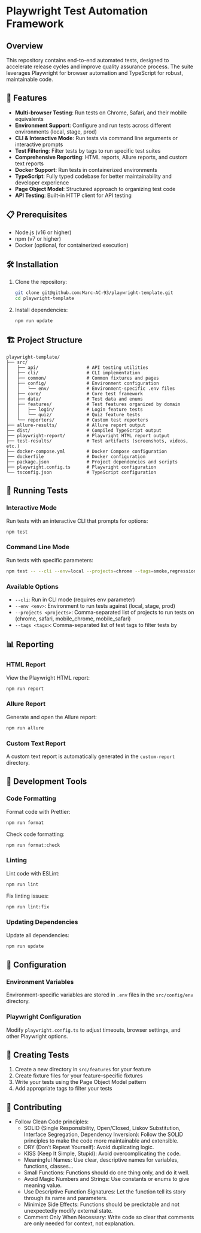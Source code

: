 # Playwright Test Automation Framework

## Overview

This repository contains end-to-end automated tests, designed to accelerate release cycles and improve quality assurance process. The suite leverages Playwright for browser automation and TypeScript for robust, maintainable code.

## 🚀 Features

- **Multi-browser Testing**: Run tests on Chrome, Safari, and their mobile equivalents
- **Environment Support**: Configure and run tests across different environments (local, stage, prod)
- **CLI & Interactive Mode**: Run tests via command line arguments or interactive prompts
- **Test Filtering**: Filter tests by tags to run specific test suites
- **Comprehensive Reporting**: HTML reports, Allure reports, and custom text reports
- **Docker Support**: Run tests in containerized environments
- **TypeScript**: Fully typed codebase for better maintainability and developer experience
- **Page Object Model**: Structured approach to organizing test code
- **API Testing**: Built-in HTTP client for API testing

## 📋 Prerequisites

- Node.js (v16 or higher)
- npm (v7 or higher)
- Docker (optional, for containerized execution)

## 🛠️ Installation

1. Clone the repository:

   ```bash
   git clone git@github.com:Marc-AC-93/playwright-template.git
   cd playwright-template
   ```

2. Install dependencies:

   ```bash
   npm run update
   ```

## 🏗️ Project Structure

```
playwright-template/
├── src/
│   ├── api/                  # API testing utilities
│   ├── cli/                  # CLI implementation
│   ├── common/               # Common fixtures and pages
│   ├── config/               # Environment configuration
│   │   └── env/              # Environment-specific .env files
│   ├── core/                 # Core test framework
│   ├── data/                 # Test data and enums
│   ├── features/             # Test features organized by domain
│   │   ├── login/            # Login feature tests
│   │   └── quiz/             # Quiz feature tests
│   └── reporters/            # Custom test reporters
├── allure-results/           # Allure report output
├── dist/                     # Compiled TypeScript output
├── playwright-report/        # Playwright HTML report output
├── test-results/             # Test artifacts (screenshots, videos, etc.)
├── docker-compose.yml        # Docker Compose configuration
├── dockerfile                # Docker configuration
├── package.json              # Project dependencies and scripts
├── playwright.config.ts      # Playwright configuration
└── tsconfig.json             # TypeScript configuration
```

## 🧪 Running Tests

### Interactive Mode

Run tests with an interactive CLI that prompts for options:

```bash
npm test
```

### Command Line Mode

Run tests with specific parameters:

```bash
npm test -- --cli --env=local --projects=chrome --tags=smoke,regression
```

### Available Options

- `--cli`: Run in CLI mode (requires env parameter)
- `--env <env>`: Environment to run tests against (local, stage, prod)
- `--projects <projects>`: Comma-separated list of projects to run tests on (chrome, safari, mobile_chrome, mobile_safari)
- `--tags <tags>`: Comma-separated list of test tags to filter tests by

## 📊 Reporting

### HTML Report

View the Playwright HTML report:

```bash
npm run report
```

### Allure Report

Generate and open the Allure report:

```bash
npm run allure
```

### Custom Text Report

A custom text report is automatically generated in the `custom-report` directory.

## 🧰 Development Tools

### Code Formatting

Format code with Prettier:

```bash
npm run format
```

Check code formatting:

```bash
npm run format:check
```

### Linting

Lint code with ESLint:

```bash
npm run lint
```

Fix linting issues:

```bash
npm run lint:fix
```

### Updating Dependencies

Update all dependencies:

```bash
npm run update
```

## 🔧 Configuration

### Environment Variables

Environment-specific variables are stored in `.env` files in the `src/config/env` directory.

### Playwright Configuration

Modify `playwright.config.ts` to adjust timeouts, browser settings, and other Playwright options.

## 📝 Creating Tests

1. Create a new directory in `src/features` for your feature
2. Create fixture files for your feature-specific fixtures
3. Write your tests using the Page Object Model pattern
4. Add appropriate tags to filter your tests

## 🤝 Contributing

- Follow Clean Code principles:
  - SOLID (Single Responsibility, Open/Closed, Liskov Substitution, Interface Segregation, Dependency Inversion): Follow the SOLID principles to make the code more maintainable and extensible.
  - DRY (Don’t Repeat Yourself): Avoid duplicating logic.
  - KISS (Keep It Simple, Stupid): Avoid overcomplicating the code.
  - Meaningful Names: Use clear, descriptive names for variables, functions, classes...
  - Small Functions: Functions should do one thing only, and do it well.
  - Avoid Magic Numbers and Strings: Use constants or enums to give meaning value.
  - Use Descriptive Function Signatures: Let the function tell its story through its name and parameters.
  - Minimize Side Effects: Functions should be predictable and not unexpectedly modify external state.
  - Comment Only When Necessary: Write code so clear that comments are only needed for context, not explanation.
